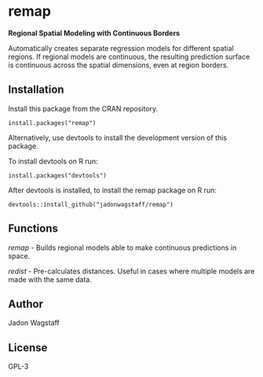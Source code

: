 # remap
**Regional Spatial Modeling with Continuous Borders**

Automatically creates separate regression models for different spatial regions. If regional 
models are continuous, the resulting prediction surface is continuous across the spatial 
dimensions, even at region borders.

## Installation
Install this package from the CRAN repository.

```
install.packages("remap")
```

Alternatively, use devtools to install the development version of this package.

To install devtools on R run:

```
install.packages("devtools")
```

After devtools is installed, to install the remap package on R run:

```
devtools::install_github("jadonwagstaff/remap")
```

## Functions

*remap* - Builds regional models able to make continuous predictions in space.

*redist* - Pre-calculates distances. Useful in cases where multiple models are made with the same data.

## Author
Jadon Wagstaff

## License
GPL-3
